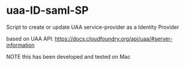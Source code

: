 # uaa-ID-saml-SP
Script to create or update UAA service-provider as a Identity Provider

based on UAA API: https://docs.cloudfoundry.org/api/uaa/#server-information

NOTE this has been developed and tested on Mac

